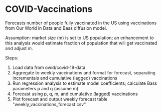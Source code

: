 # COVID-Vaccinations
Forecasts number of people fully vaccinated in the US using vaccinations from Our World in Data and Bass diffusion model.

Assumption: market size (m) is set to US population; an enhancement to this analysis would estimate fraction of population that will get vaccinated and adjust m.

Steps:
1. Load data from owid/covid-19-data
2. Aggregate to weekly vaccinations and format for forecast, separating incrementals and cumulative (lagged) vaccinations
3. Run regression analysis to estimate model coefficients; calculate Bass parameters p and q (assume m)
4. Forecast using p, q, m, and cumulative (lagged) vaccinations
5. Plot forecast and output weekly forecast table "weekly_vaccinations_forecast.csv"

